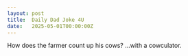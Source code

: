 ```yaml
---
layout: post
title:  Daily Dad Joke 4U
date:   2025-05-01T00:00:00Z
---
```

How does the farmer count up his cows? ...with a cowculator.
